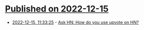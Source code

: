 # [Published on 2022-12-15](index.md)

* [2022-12-15, 11:33:25](https://news.ycombinator.com/item?id=33997986) - [Ask HN: How do you use upvote on HN?](https://news.ycombinator.com/item?id=33997986)
